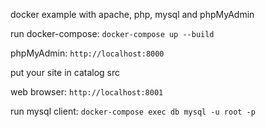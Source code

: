 docker example with apache, php, mysql and phpMyAdmin

run docker-compose:
`docker-compose up --build`

phpMyAdmin:
`http://localhost:8000`

put your site in catalog src

web browser:
`http://localhost:8001`

run mysql client:
`docker-compose exec db mysql -u root -p` 

